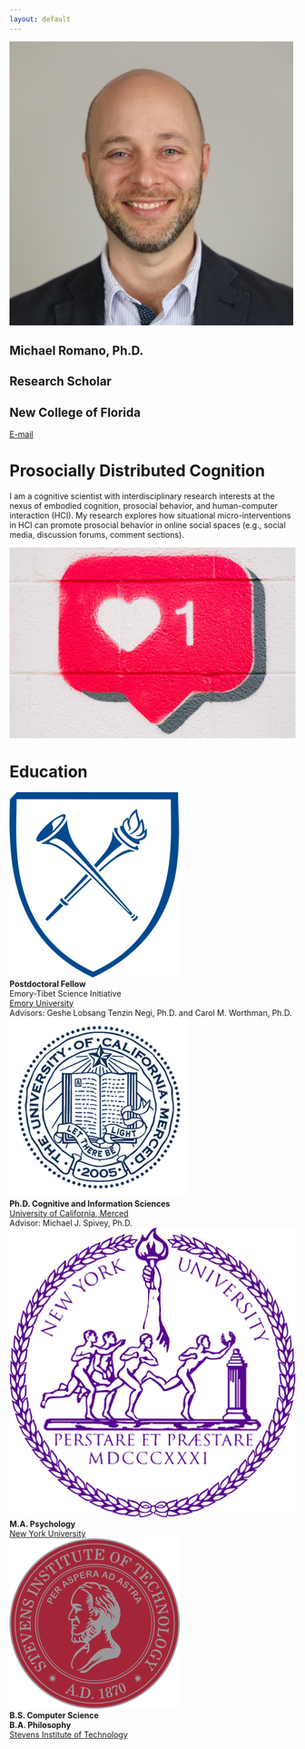 ```yaml
---
layout: default
---
```


<div class="my-hero-align my-pad-top">
  <div class="my-flex my-col-center">
    <div class="my-col-40 my-hero-profile">
      <img src="/assets/img/profile.jpg">
    </div>
    <div class="my-col-60 my-hero-text">
      <h2>Michael Romano, Ph.D.</h2>
      <div class="my-header-thin">
        <h2>Research Scholar</h2>
        <h2>New College of Florida</h2>
      </div>
      <p><a href="mailto:mromano@ncf.edu">E-mail</a> </p>
    </div>
  </div>
</div>

# Prosocially Distributed Cognition

I am a cognitive scientist with interdisciplinary research interests at the nexus of embodied cognition, prosocial behavior, and human-computer interaction (HCI). My research explores how situational micro-interventions in HCI can promote prosocial behavior in online social spaces (e.g., social media, discussion forums, comment sections).

<p><img src="/assets/img/prosocial.jpg"></p>

# Education

<div class="my-flex-edu">
  <div class="my-edu-logo"><img src="/assets/img/emory.jpg"></div>
  <div>
    <b>Postdoctoral Fellow</b><br>
    Emory-Tibet Science Initiative<br>
    <a href="https://www.emory.edu" target="_blank">Emory University</a><br>
    Advisors: Geshe Lobsang Tenzin Negi, Ph.D. and Carol M. Worthman, Ph.D.
  </div>
</div>

<div class="my-flex-edu">
  <div class="my-edu-logo"><img src="/assets/img/ucmerced.png"></div>
  <div>
    <b>Ph.D. Cognitive and Information Sciences</b><br>
    <a href="https://www.ucmerced.edu" target="_blank">University of California, Merced</a><br>
    Advisor: Michael J. Spivey, Ph.D.
  </div>
</div>

<div class="my-flex-edu">
  <div class="my-edu-logo"><img src="/assets/img/nyu.png"></div>
  <div>
    <b>M.A. Psychology</b><br>
    <a href="https://www.nyu.edu" target="_blank">New York University</a><br>
  </div>
</div>

<div class="my-flex-edu">
  <div class="my-edu-logo"><img src="/assets/img/stevens.png"></div>
  <div>
    <b>B.S. Computer Science</b><br>
    <b>B.A. Philosophy</b><br>
    <a href="https://www.stevens.edu" target="_blank">Stevens Institute of Technology</a><br>
  </div>
</div>
